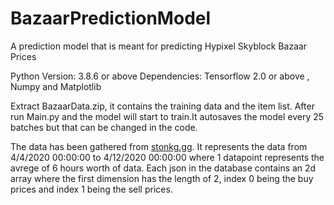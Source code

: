 # BazaarPredictionModel
A prediction model that is meant for predicting Hypixel Skyblock Bazaar Prices

Python Version: 3.8.6 or above
Dependencies: Tensorflow 2.0 or above , Numpy and Matplotlib
  
Extract BazaarData.zip, it contains the training data and the item list. After run Main.py and the model will start to train.It autosaves the model every 25 batches but that can be changed in the code.

The data has been gathered from [stonkg.gg](https://stonks.gg/). It represents the data from 4/4/2020 00:00:00 to 4/12/2020 00:00:00 where 1 datapoint represents the avrege of 6 hours worth of data. Each json in the database contains an 2d array where the first dimension has the length of 2, index 0 being the buy prices and index 1 being the sell prices.
